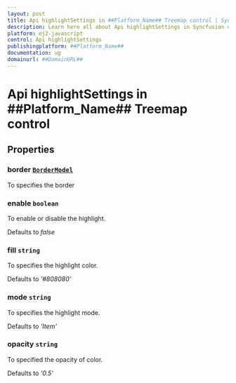 ```yaml
---
layout: post
title: Api highlightSettings in ##Platform_Name## Treemap control | Syncfusion
description: Learn here all about Api highlightSettings in Syncfusion ##Platform_Name## Treemap control of Syncfusion Essential JS 2 and more.
platform: ej2-javascript
control: Api highlightSettings 
publishingplatform: ##Platform_Name##
documentation: ug
domainurl: ##DomainURL##
---
```


# Api highlightSettings in ##Platform_Name## Treemap control

## Properties

### border [`BorderModel`](./api-borderModel.html)

To specifies the border

### enable `boolean`

To enable or disable the highlight.

Defaults to *false*

### fill `string`

To specifies the highlight color.

Defaults to *'#808080'*

### mode `string`

To specifies the highlight mode.

Defaults to *'Item'*

### opacity `string`

To specified the opacity of color.

Defaults to *'0.5'*
